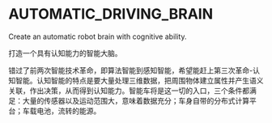 # AUTOMATIC_DRIVING_BRAIN
Create an automatic robot brain with cognitive ability.

打造一个具有认知能力的智能大脑。

错过了前两次智能技术革命，即算法智能到感知智能，希望能赶上第三次革命-认知智能。认知智能的特点是要大量处理三维数据，把周围物体建立属性并产生语义关联，作出决策，从而得到认知能力。智能车将是这一切的入口，三个条件都满足：大量的传感器以及运动范围大，意味着数据充分；车身自带的分布式计算平台；车载电池，流转的能源。
